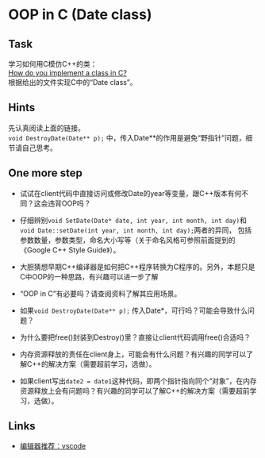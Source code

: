 # OOP in C (Date class)

## Task
学习如何用C模仿C++的类：  
[How do you implement a class in C?](http://stackoverflow.com/questions/1403890/how-do-you-implement-a-class-in-c)  
根据给出的文件实现C中的“Date class”。
## Hints
先认真阅读上面的链接。  
`void DestroyDate(Date** p);` 中，传入Date**的作用是避免“野指针”问题，细节请自己思考。
## One more step
- 试试在client代码中直接访问或修改Date的year等变量，跟C++版本有何不同？这会违背OOP吗？

- 仔细辨别`void SetDate(Date* date, int year, int month, int day)`和`void Date::setDate(int year, int month, int day);`两者的异同，
包括参数数量，参数类型，命名大小写等（关于命名风格可参照前面提到的《Google C++ Style Guide》）。

- 大胆猜想早期C++编译器是如何把C++程序转换为C程序的。另外，本题只是C中OOP的一种思路，有兴趣可以进一步了解

- “OOP in C”有必要吗？请查阅资料了解其应用场景。

- 如果`void DestroyDate(Date** p);` 传入Date*，可行吗？可能会导致什么问题？

- 为什么要把free()封装到Destroy()里？直接让client代码调用free()合适吗？

- 内存资源释放的责任在client身上，可能会有什么问题？有兴趣的同学可以了解C++的解决方案（需要超前学习，选做）。

- 如果client写出`date2 = date1`这种代码，即两个指针指向同个“对象”，在内存资源释放上会有问题吗？有兴趣的同学可以了解C++的解决方案（需要超前学习，选做）。
## Links
- [编辑器推荐：vscode](https://code.visualstudio.com/)